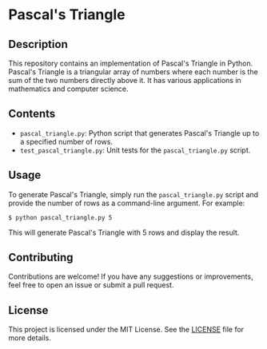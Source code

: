 # Pascal's Triangle

## Description
This repository contains an implementation of Pascal's Triangle in Python. Pascal's Triangle is a triangular array of numbers where each number is the sum of the two numbers directly above it. It has various applications in mathematics and computer science.

## Contents
- `pascal_triangle.py`: Python script that generates Pascal's Triangle up to a specified number of rows.
- `test_pascal_triangle.py`: Unit tests for the `pascal_triangle.py` script.

## Usage
To generate Pascal's Triangle, simply run the `pascal_triangle.py` script and provide the number of rows as a command-line argument. For example:

```
$ python pascal_triangle.py 5
```

This will generate Pascal's Triangle with 5 rows and display the result.

## Contributing
Contributions are welcome! If you have any suggestions or improvements, feel free to open an issue or submit a pull request.

## License
This project is licensed under the MIT License. See the [LICENSE](LICENSE) file for more details.
